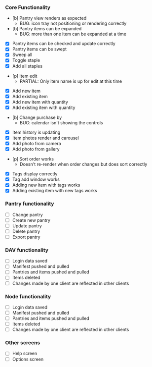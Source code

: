 ### Core Functionality

- [b] Pantry view renders as expected
	- BUG: icon tray not positioning or rendering correctly
- [b] Pantry items can be expanded
	- BUG: more than one item can be expanded at a time
- [x] Pantry items can be checked and update correctly
- [x] Pantry items can be swept
- [x] Sweep all
- [x] Toggle staple
- [x] Add all staples
- [p] Item edit
	- PARTIAL: Only item name is up for edit at this time
- [x] Add new item
- [x] Add existing item
- [x] Add new item with quantity
- [x] Add existing item with quantity
- [b] Change purchase by
	- BUG: calendar isn't showing the controls
- [x] Item history is updating
- [x] Item photos render and carousel
- [x] Add photo from camera
- [x] Add photo from gallery
- [p] Sort order works
	- Doesn't re-render when order changes but does sort correctly
- [x] Tags display correctly
- [x] Tag add window works
- [x] Adding new item with tags works
- [x] Adding existing item with new tags works

### Pantry functionality

- [ ] Change pantry
- [ ] Create new pantry
- [ ] Update pantry
- [ ] Delete pantry
- [ ] Export pantry

### DAV functionality

- [ ] Login data saved
- [ ] Manifest pushed and pulled
- [ ] Pantries and items pushed and pulled
- [ ] Items deleted
- [ ] Changes made by one client are reflected in other clients

### Node functionality

- [ ] Login data saved
- [ ] Manifest pushed and pulled
- [ ] Pantries and items pushed and pulled
- [ ] Items deleted
- [ ] Changes made by one client are reflected in other clients

### Other screens

- [ ] Help screen
- [ ] Options screen
